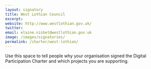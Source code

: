 ```yaml
---
layout: signatory
title: West Lothian Council
excerpt: 
website: http://www.westlothian.gov.uk/
twitter: 
email: elaine.nisbet@westlothian.gov.uk
image: /images/signatories/
permalink: /charter/west-lothian/
---
```


Use this space to tell people why your organisation signed the Digital Participation Charter and which projects you are supporting.
